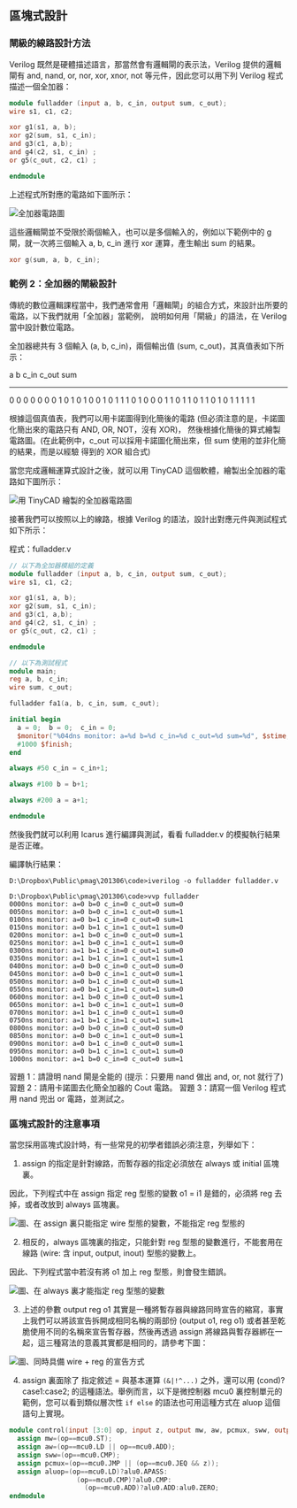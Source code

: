 ## 區塊式設計

### 閘級的線路設計方法

Verilog 既然是硬體描述語言，那當然會有邏輯閘的表示法，Verilog 提供的邏輯閘有 and, nand, or, nor, xor, xnor, not 
等元件，因此您可以用下列 Verilog 程式描述一個全加器：

```verilog
module fulladder (input a, b, c_in, output sum, c_out);
wire s1, c1, c2;

xor g1(s1, a, b);
xor g2(sum, s1, c_in);
and g3(c1, a,b);
and g4(c2, s1, c_in) ;
or g5(c_out, c2, c1) ;

endmodule
```

上述程式所對應的電路如下圖所示：

![全加器電路圖](../img/fulladder.jpg)

這些邏輯閘並不受限於兩個輸入，也可以是多個輸入的，例如以下範例中的 g 閘，就一次將三個輸入 a, b, c_in 進行 xor 
運算，產生輸出 sum 的結果。

```verilog
xor g(sum, a, b, c_in);
```

### 範例 2：全加器的閘級設計

傳統的數位邏輯課程當中，我們通常會用「邏輯閘」的組合方式，來設計出所要的電路，以下我們就用「全加器」當範例，
說明如何用「閘級」的語法，在 Verilog 當中設計數位電路。

全加器總共有 3 個輸入 (a, b, c_in)，兩個輸出值 (sum, c_out)，其真值表如下所示：

a   b   c_in    c_out    sum
--- --- -----   ------  -------
0   0   0       0       0
0   0   1       0       1
0   1   0       0       1
0   1   1       1       0
1   0   0       0       1
1   0   1       1       0
1   1   0       1       0
1   1   1       1       1

根據這個真值表，我們可以用卡諾圖得到化簡後的電路 (但必須注意的是，卡諾圖化簡出來的電路只有 AND, OR, NOT，沒有 XOR)，
然後根據化簡後的算式繪製電路圖。(在此範例中，c_out 可以採用卡諾圖化簡出來，但 sum 使用的並非化簡的結果，而是以經驗
得到的 XOR 組合式)

當您完成邏輯運算式設計之後，就可以用 TinyCAD 這個軟體，繪製出全加器的電路如下圖所示：

![用 TinyCAD 繪製的全加器電路圖](../img/FullAdder.jpg)

接著我們可以按照以上的線路，根據 Verilog 的語法，設計出對應元件與測試程式如下所示：

程式：fulladder.v

```verilog
// 以下為全加器模組的定義
module fulladder (input a, b, c_in, output sum, c_out);
wire s1, c1, c2;

xor g1(s1, a, b);
xor g2(sum, s1, c_in);
and g3(c1, a,b);
and g4(c2, s1, c_in) ;
or g5(c_out, c2, c1) ;

endmodule

// 以下為測試程式
module main;
reg a, b, c_in;
wire sum, c_out;

fulladder fa1(a, b, c_in, sum, c_out);

initial begin
  a = 0;  b = 0;  c_in = 0;
  $monitor("%04dns monitor: a=%d b=%d c_in=%d c_out=%d sum=%d", $stime, a, b, c_in, c_out, sum);
  #1000 $finish;
end

always #50 c_in = c_in+1;

always #100 b = b+1;

always #200 a = a+1;

endmodule

```

然後我們就可以利用 Icarus 進行編譯與測試，看看 fulladder.v 的模擬執行結果是否正確。

編譯執行結果：

```
D:\Dropbox\Public\pmag\201306\code>iverilog -o fulladder fulladder.v

D:\Dropbox\Public\pmag\201306\code>vvp fulladder
0000ns monitor: a=0 b=0 c_in=0 c_out=0 sum=0
0050ns monitor: a=0 b=0 c_in=1 c_out=0 sum=1
0100ns monitor: a=0 b=1 c_in=0 c_out=0 sum=1
0150ns monitor: a=0 b=1 c_in=1 c_out=1 sum=0
0200ns monitor: a=1 b=0 c_in=0 c_out=0 sum=1
0250ns monitor: a=1 b=0 c_in=1 c_out=1 sum=0
0300ns monitor: a=1 b=1 c_in=0 c_out=1 sum=0
0350ns monitor: a=1 b=1 c_in=1 c_out=1 sum=1
0400ns monitor: a=0 b=0 c_in=0 c_out=0 sum=0
0450ns monitor: a=0 b=0 c_in=1 c_out=0 sum=1
0500ns monitor: a=0 b=1 c_in=0 c_out=0 sum=1
0550ns monitor: a=0 b=1 c_in=1 c_out=1 sum=0
0600ns monitor: a=1 b=0 c_in=0 c_out=0 sum=1
0650ns monitor: a=1 b=0 c_in=1 c_out=1 sum=0
0700ns monitor: a=1 b=1 c_in=0 c_out=1 sum=0
0750ns monitor: a=1 b=1 c_in=1 c_out=1 sum=1
0800ns monitor: a=0 b=0 c_in=0 c_out=0 sum=0
0850ns monitor: a=0 b=0 c_in=1 c_out=0 sum=1
0900ns monitor: a=0 b=1 c_in=0 c_out=0 sum=1
0950ns monitor: a=0 b=1 c_in=1 c_out=1 sum=0
1000ns monitor: a=1 b=0 c_in=0 c_out=0 sum=1
```

習題 1：請證明 nand 閘是全能的 (提示：只要用 nand 做出 and, or, not 就行了)
習題 2：請用卡諾圖去化簡全加器的 Cout 電路。
習題 3：請寫一個 Verilog 程式用 nand 兜出 or 電路，並測試之。

### 區塊式設計的注意事項

當您採用區塊式設計時，有一些常見的初學者錯誤必須注意，列舉如下：

1. assign 的指定是針對線路，而暫存器的指定必須放在 always 或 initial 區塊裏。

因此，下列程式中在 assign 指定 reg 型態的變數 o1 = i1 是錯的，必須將 reg 去掉，或者改放到 always 區塊裏。

![圖、在 assign 裏只能指定 wire 型態的變數，不能指定 reg 型態的](../img/error1.jpg)

2. 相反的，always 區塊裏的指定，只能針對 reg 型態的變數進行，不能套用在線路 (wire: 含 input, output, inout) 型態的變數上。

因此、下列程式當中若沒有將 o1 加上 reg 型態，則會發生錯誤。

![圖、在 always 裏才能指定 reg 型態的變數](../img/error2.jpg)

3. 上述的參數 output reg o1 其實是一種將暫存器與線路同時宣告的縮寫，事實上我們可以將該宣告拆開成相同名稱的兩部份 (output o1, reg o1) 或者甚至乾脆使用不同的名稱來宣告暫存器，然後再透過 assign 將線路與暫存器綁在一起，這三種寫法的意義其實都是相同的，請參考下圖：

![圖、同時具備 wire + reg 的宣告方式](../img/regparameter3style.jpg)

4. assign 裏面除了 指定敘述 = 與基本運算 `(&|!^...)` 之外，還可以用 (cond)?case1:case2; 的這種語法。舉例而言，以下是微控制器 mcu0 裏控制單元的範例，您可以看到類似層次性 `if else` 的語法也可用這種方式在 aluop 這個語句上實現。

```verilog
module control(input [3:0] op, input z, output mw, aw, pcmux, sww, output [3:0] aluop);
  assign mw=(op==mcu0.ST);
  assign aw=(op==mcu0.LD || op==mcu0.ADD);
  assign sww=(op==mcu0.CMP);
  assign pcmux=(op==mcu0.JMP || (op==mcu0.JEQ && z));
  assign aluop=(op==mcu0.LD)?alu0.APASS:
				 (op==mcu0.CMP)?alu0.CMP:
                   (op==mcu0.ADD)?alu0.ADD:alu0.ZERO;
endmodule
```
